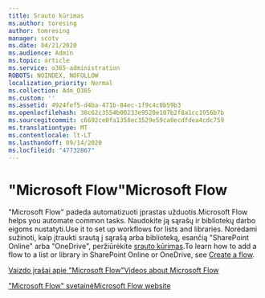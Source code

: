 ```yaml
---
title: Srauto kūrimas
ms.author: toresing
author: tomresing
manager: scotv
ms.date: 04/21/2020
ms.audience: Admin
ms.topic: article
ms.service: o365-administration
ROBOTS: NOINDEX, NOFOLLOW
localization_priority: Normal
ms.collection: Adm_O365
ms.custom: ''
ms.assetid: 4924fef5-d4ba-471b-84ec-1f9c4c0b59b3
ms.openlocfilehash: 38c62c3554b00233e9520e107b2f8a1cc1956b7b
ms.sourcegitcommit: c6692ce0fa1358ec3529e59ca0ecdfdea4cdc759
ms.translationtype: MT
ms.contentlocale: lt-LT
ms.lasthandoff: 09/14/2020
ms.locfileid: "47732867"
---
```

# <a name="microsoft-flow"></a><span data-ttu-id="44de8-102">"Microsoft Flow"</span><span class="sxs-lookup"><span data-stu-id="44de8-102">Microsoft Flow</span></span>

<span data-ttu-id="44de8-103">"Microsoft Flow" padeda automatizuoti įprastas užduotis.</span><span class="sxs-lookup"><span data-stu-id="44de8-103">Microsoft Flow helps you automate common tasks.</span></span> <span data-ttu-id="44de8-104">Naudokite ją sąrašų ir bibliotekų darbo eigoms nustatyti.</span><span class="sxs-lookup"><span data-stu-id="44de8-104">Use it to set up workflows for lists and libraries.</span></span> <span data-ttu-id="44de8-105">Norėdami sužinoti, kaip įtraukti srautą į sąrašą arba biblioteką, esančią "SharePoint Online" arba "OneDrive", peržiūrėkite [srauto kūrimas](https://go.microsoft.com/fwlink/?linkid=869408).</span><span class="sxs-lookup"><span data-stu-id="44de8-105">To learn how to add a flow to a list or library in SharePoint Online or OneDrive, see [Create a flow](https://go.microsoft.com/fwlink/?linkid=869408).</span></span>
  
[<span data-ttu-id="44de8-106">Vaizdo įrašai apie "Microsoft Flow"</span><span class="sxs-lookup"><span data-stu-id="44de8-106">Videos about Microsoft Flow</span></span>](https://go.microsoft.com/fwlink/?linkid=864641)
  
[<span data-ttu-id="44de8-107">"Microsoft Flow" svetainė</span><span class="sxs-lookup"><span data-stu-id="44de8-107">Microsoft Flow website</span></span>](https://go.microsoft.com/fwlink/?linkid=864642)
  

